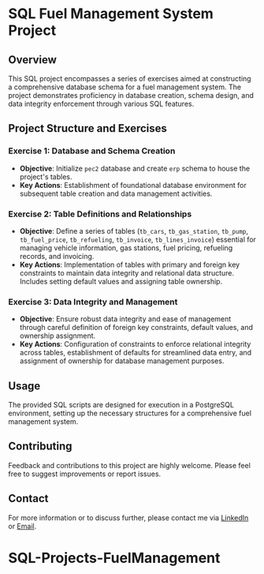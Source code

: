 # SQL Fuel Management System Project

## Overview

This SQL project encompasses a series of exercises aimed at constructing a comprehensive database schema for a fuel management system. The project demonstrates proficiency in database creation, schema design, and data integrity enforcement through various SQL features.

## Project Structure and Exercises

### Exercise 1: Database and Schema Creation
- **Objective**: Initialize `pec2` database and create `erp` schema to house the project's tables.
- **Key Actions**: Establishment of foundational database environment for subsequent table creation and data management activities.

### Exercise 2: Table Definitions and Relationships
- **Objective**: Define a series of tables (`tb_cars`, `tb_gas_station`, `tb_pump`, `tb_fuel_price`, `tb_refueling`, `tb_invoice`, `tb_lines_invoice`) essential for managing vehicle information, gas stations, fuel pricing, refueling records, and invoicing.
- **Key Actions**: Implementation of tables with primary and foreign key constraints to maintain data integrity and relational data structure. Includes setting default values and assigning table ownership.

### Exercise 3: Data Integrity and Management
- **Objective**: Ensure robust data integrity and ease of management through careful definition of foreign key constraints, default values, and ownership assignment.
- **Key Actions**: Configuration of constraints to enforce relational integrity across tables, establishment of defaults for streamlined data entry, and assignment of ownership for database management purposes.

## Usage

The provided SQL scripts are designed for execution in a PostgreSQL environment, setting up the necessary structures for a comprehensive fuel management system.

## Contributing

Feedback and contributions to this project are highly welcome. Please feel free to suggest improvements or report issues.

## Contact

For more information or to discuss further, please contact me via [LinkedIn](https://www.linkedin.com/in/your-profile) or [Email](mailto:your-email).
# SQL-Projects-FuelManagement
